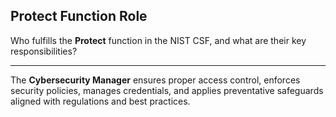 ## Protect Function Role

Who fulfills the **Protect** function in the NIST CSF, and what are their key responsibilities?

---

The **Cybersecurity Manager** ensures proper access control, enforces security policies, manages credentials, and applies preventative safeguards aligned with regulations and best practices.

